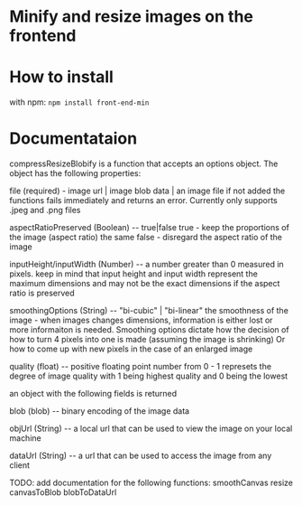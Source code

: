 # Minify and resize images on the frontend

# How to install

with npm: `npm install front-end-min`

# Documentataion

compressResizeBlobify is a function that accepts an options object. The object has the following properties:

file (required) - 
image url | image blob data | an image file
if not added the functions fails immediately and returns an error.
Currently only supports .jpeg and .png files

aspectRatioPreserved (Boolean) --
true|false
true - keep the proportions of the image (aspect ratio) the same
false - disregard the aspect ratio of the image

inputHeight/inputWidth (Number) -- 
a number greater than 0 measured in pixels. keep in mind that input height and input width represent the maximum dimensions 
and may not be the exact dimensions if the aspect ratio is preserved

smoothingOptions (String) -- 
"bi-cubic" | "bi-linear"
the smoothness of the image -  when images changes dimensions, information is either lost or more informaiton is needed.
Smoothing options dictate how the decision of how to turn 4 pixels into one is made (assuming the image is shrinking)
Or how to come up with new pixels in the case of an enlarged image

quality (float) --
positive floating point number from 0 - 1
represets the degree of image quality with 1 being highest quality and 0 being the lowest


an object with the following fields is returned

blob (blob) -- 
binary encoding of the image data

objUrl (String) -- 
a local url that can be used to view the image on your local machine

dataUrl (String) -- 
a url that can be used to access the image from any client

TODO: add documentation for the following functions: 
        smoothCanvas
        resize
        canvasToBlob
        blobToDataUrl